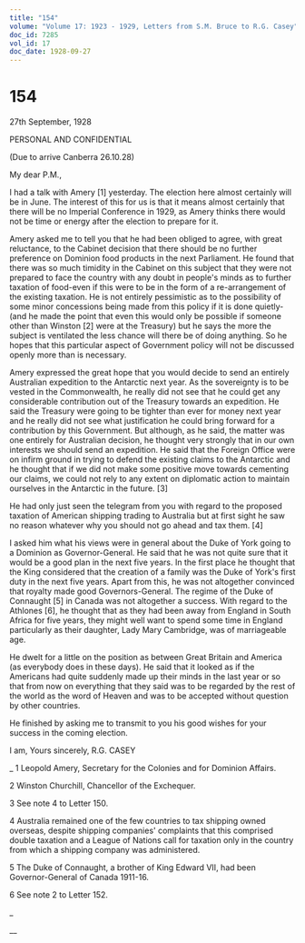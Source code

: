 ```yaml
---
title: "154"
volume: "Volume 17: 1923 - 1929, Letters from S.M. Bruce to R.G. Casey"
doc_id: 7285
vol_id: 17
doc_date: 1928-09-27
---
```


# 154

27th September, 1928

PERSONAL AND CONFIDENTIAL

(Due to arrive Canberra 26.10.28)

My dear P.M.,

I had a talk with Amery [1] yesterday. The election here almost certainly will be in June. The interest of this for us is that it means almost certainly that there will be no Imperial Conference in 1929, as Amery thinks there would not be time or energy after the election to prepare for it.

Amery asked me to tell you that he had been obliged to agree, with great reluctance, to the Cabinet decision that there should be no further preference on Dominion food products in the next Parliament. He found that there was so much timidity in the Cabinet on this subject that they were not prepared to face the country with any doubt in people's minds as to further taxation of food-even if this were to be in the form of a re-arrangement of the existing taxation. He is not entirely pessimistic as to the possibility of some minor concessions being made from this policy if it is done quietly-(and he made the point that even this would only be possible if someone other than Winston [2] were at the Treasury) but he says the more the subject is ventilated the less chance will there be of doing anything. So he hopes that this particular aspect of Government policy will not be discussed openly more than is necessary.

Amery expressed the great hope that you would decide to send an entirely Australian expedition to the Antarctic next year. As the sovereignty is to be vested in the Commonwealth, he really did not see that he could get any considerable contribution out of the Treasury towards an expedition. He said the Treasury were going to be tighter than ever for money next year and he really did not see what justification he could bring forward for a contribution by this Government. But although, as he said, the matter was one entirely for Australian decision, he thought very strongly that in our own interests we should send an expedition. He said that the Foreign Office were on infirm ground in trying to defend the existing claims to the Antarctic and he thought that if we did not make some positive move towards cementing our claims, we could not rely to any extent on diplomatic action to maintain ourselves in the Antarctic in the future. [3]

He had only just seen the telegram from you with regard to the proposed taxation of American shipping trading to Australia but at first sight he saw no reason whatever why you should not go ahead and tax them. [4]

I asked him what his views were in general about the Duke of York going to a Dominion as Governor-General. He said that he was not quite sure that it would be a good plan in the next five years. In the first place he thought that the King considered that the creation of a family was the Duke of York's first duty in the next five years. Apart from this, he was not altogether convinced that royalty made good Governors-General. The regime of the Duke of Connaught [5] in Canada was not altogether a success. With regard to the Athlones [6], he thought that as they had been away from England in South Africa for five years, they might well want to spend some time in England particularly as their daughter, Lady Mary Cambridge, was of marriageable age.

He dwelt for a little on the position as between Great Britain and America (as everybody does in these days). He said that it looked as if the Americans had quite suddenly made up their minds in the last year or so that from now on everything that they said was to be regarded by the rest of the world as the word of Heaven and was to be accepted without question by other countries.

He finished by asking me to transmit to you his good wishes for your success in the coming election.

I am, Yours sincerely, R.G. CASEY 

_ 1 Leopold Amery, Secretary for the Colonies and for Dominion Affairs.

2 Winston Churchill, Chancellor of the Exchequer.

3 See note 4 to Letter 150.

4 Australia remained one of the few countries to tax shipping owned overseas, despite shipping companies' complaints that this comprised double taxation and a League of Nations call for taxation only in the country from which a shipping company was administered.

5 The Duke of Connaught, a brother of King Edward VII, had been Governor-General of Canada 1911-16.

6 See note 2 to Letter 152.

_

__
